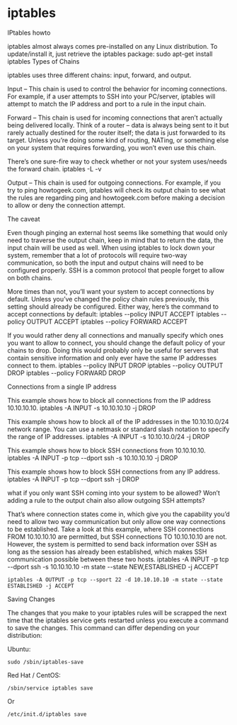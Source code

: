 # iptables
IPtables howto

iptables almost always comes pre-installed on any Linux distribution. To update/install it, just retrieve the iptables package:
sudo apt-get install iptables
Types of Chains

iptables uses three different chains: input, forward, and output.

Input – This chain is used to control the behavior for incoming connections. For example, if a user attempts to SSH into your PC/server, iptables will attempt to match the IP address and port to a rule in the input chain.

Forward – This chain is used for incoming connections that aren’t actually being delivered locally. Think of a router – data is always being sent to it but rarely actually destined for the router itself; the data is just forwarded to its target. Unless you’re doing some kind of routing, NATing, or something else on your system that requires forwarding, you won’t even use this chain.

There’s one sure-fire way to check whether or not your system uses/needs the forward chain.
iptables -L -v

Output – This chain is used for outgoing connections. For example, if you try to ping howtogeek.com, iptables will check its output chain to see what the rules are regarding ping and howtogeek.com before making a decision to allow or deny the connection attempt.

The caveat

Even though pinging an external host seems like something that would only need to traverse the output chain, keep in mind that to return the data, the input chain will be used as well. When using iptables to lock down your system, remember that a lot of protocols will require two-way communication, so both the input and output chains will need to be configured properly. SSH is a common protocol that people forget to allow on both chains.

More times than not, you’ll want your system to accept connections by default. Unless you’ve changed the policy chain rules previously, this setting should already be configured. Either way, here’s the command to accept connections by default:
    iptables --policy INPUT ACCEPT
    iptables --policy OUTPUT ACCEPT
    iptables --policy FORWARD ACCEPT

If you would rather deny all connections and manually specify which ones you want to allow to connect, you should change the default policy of your chains to drop. Doing this would probably only be useful for servers that contain sensitive information and only ever have the same IP addresses connect to them.
    iptables --policy INPUT DROP
    iptables --policy OUTPUT DROP
    iptables --policy FORWARD DROP

Connections from a single IP address

This example shows how to block all connections from the IP address 10.10.10.10.
iptables -A INPUT -s 10.10.10.10 -j DROP

This example shows how to block all of the IP addresses in the 10.10.10.0/24 network range. You can use a netmask or standard slash notation to specify the range of IP addresses.
iptables -A INPUT -s 10.10.10.0/24 -j DROP

This example shows how to block SSH connections from 10.10.10.10.
iptables -A INPUT -p tcp --dport ssh -s 10.10.10.10 -j DROP

This example shows how to block SSH connections from any IP address.
iptables -A INPUT -p tcp --dport ssh -j DROP

what if you only want SSH coming into your system to be allowed? Won’t adding a rule to the output chain also allow outgoing SSH attempts?

That’s where connection states come in, which give you the capability you’d need to allow two way communication but only allow one way connections to be established. Take a look at this example, where SSH connections FROM 10.10.10.10 are permitted, but SSH connections TO 10.10.10.10 are not. However, the system is permitted to send back information over SSH as long as the session has already been established, which makes SSH communication possible between these two hosts.
    iptables -A INPUT -p tcp --dport ssh -s 10.10.10.10 -m state --state NEW,ESTABLISHED -j ACCEPT

    iptables -A OUTPUT -p tcp --sport 22 -d 10.10.10.10 -m state --state ESTABLISHED -j ACCEPT

Saving Changes

The changes that you make to your iptables rules will be scrapped the next time that the iptables service gets restarted unless you execute a command to save the changes.  This command can differ depending on your distribution:

Ubuntu:

    sudo /sbin/iptables-save

Red Hat / CentOS:

    /sbin/service iptables save

Or

    /etc/init.d/iptables save
